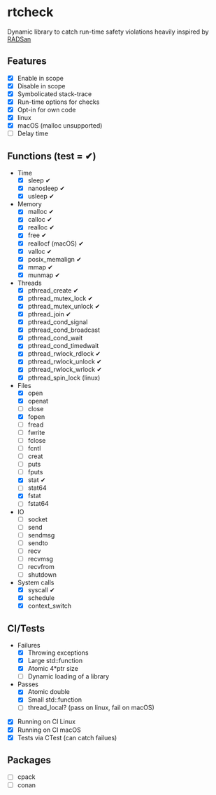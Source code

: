 # rtcheck
Dynamic library to catch run-time safety violations heavily inspired by [RADSan](https://github.com/realtime-sanitizer/radsan)

## Features
- [x] Enable in scope
- [x] Disable in scope
- [x] Symbolicated stack-trace
- [x] Run-time options for checks
- [x] Opt-in for own code
- [x] linux
- [x] macOS (malloc unsupported)
- [ ] Delay time

## Functions (test = ✔)
- Time
  - [x] sleep ✔
  - [x] nanosleep ✔
  - [x] usleep ✔
- Memory
  - [x] malloc ✔
  - [x] calloc ✔
  - [x] realloc ✔
  - [x] free ✔
  - [x] reallocf (macOS) ✔
  - [x] valloc ✔
  - [x] posix_memalign ✔
  - [x] mmap ✔
  - [x] munmap ✔
- Threads
  - [x] pthread_create ✔
  - [x] pthread_mutex_lock ✔
  - [x] pthread_mutex_unlock ✔
  - [x] pthread_join ✔
  - [x] pthread_cond_signal
  - [x] pthread_cond_broadcast
  - [x] pthread_cond_wait
  - [x] pthread_cond_timedwait
  - [x] pthread_rwlock_rdlock ✔
  - [x] pthread_rwlock_unlock ✔
  - [x] pthread_rwlock_wrlock ✔
  - [x] pthread_spin_lock (linux)
- Files
  - [x] open
  - [x] openat
  - [ ] close
  - [x] fopen
  - [ ] fread
  - [ ] fwrite
  - [ ] fclose
  - [ ] fcntl
  - [ ] creat
  - [ ] puts
  - [ ] fputs
  - [x] stat ✔
  - [ ] stat64
  - [x] fstat
  - [ ] fstat64
- IO
  - [ ] socket
  - [ ] send
  - [ ] sendmsg
  - [ ] sendto
  - [ ] recv
  - [ ] recvmsg
  - [ ] recvfrom
  - [ ] shutdown
- System calls 
  - [x] syscall ✔
  - [x] schedule
  - [x] context_switch

## CI/Tests
- Failures
  - [x] Throwing exceptions
  - [x] Large std::function
  - [x] Atomic 4*ptr size
  - [ ] Dynamic loading of a library
- Passes
  - [x] Atomic double
  - [x] Small std::function
  - [ ] thread_local? (pass on linux, fail on macOS)
- [x] Running on CI Linux
- [x] Running on CI macOS
- [x] Tests via CTest (can catch failues)

## Packages
- [ ] cpack
- [ ] conan
